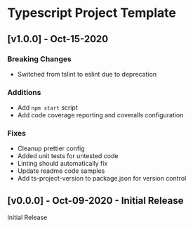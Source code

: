 # Typescript Project Template

## [v1.0.0] - Oct-15-2020

### Breaking Changes

- Switched from tslint to eslint due to deprecation

### Additions

- Add `npm start` script
- Add code coverage reporting and coveralls configuration

### Fixes

- Cleanup prettier config
- Added unit tests for untested code
- Linting should automatically fix
- Update readme code samples
- Add ts-project-version to package.json for version control

## [v0.0.0] - Oct-09-2020 - Initial Release

Initial Release
